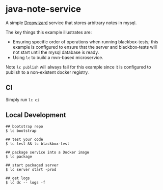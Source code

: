 # java-note-service

A simple [Dropwizard](http://www.dropwizard.io/) service that stores arbitrary
notes in mysql.

The key things this example illustrates are:

- Ensuring specific order of operations when running blackbox-tests; this example
is configured to ensure that the server and blackbox-tests will not start until
the mysql database is ready.
- Using `lc` to build a mvn-based microservice.

Note `lc publish` will always fail for this example since it is configured
to publish to a non-existent docker registry.

## CI

Simply run `lc ci`

## Local Development
```
## bootstrap repo
$ lc bootstrap

## test your code
$ lc test && lc blackbox-test

## package service into a Docker image
$ lc package

## start packaged server
$ lc server start -prod

## get logs
$ lc dc -- logs -f
```
